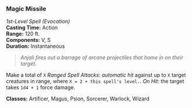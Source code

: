 ### Magic Missile  
*1st-Level Spell (Evocation)*  
**Casting Time:** Action  
**Range:** 120 ft.  
**Components:** V, S  
**Duration:** Instantaneous  

> *Anjali fires out a barrage of arcane projectiles that home in on their target.*

Make a total of `X` *Ranged Spell Attacks: automatic hit* against up to `X` target creatures in range, where `X = 2 + this spell's level.`. *On Hit:* the target takes `1d4 + 1` force damage.

**Classes:** Artificer, Magus, Psion, Sorcerer, Warlock, Wizard

